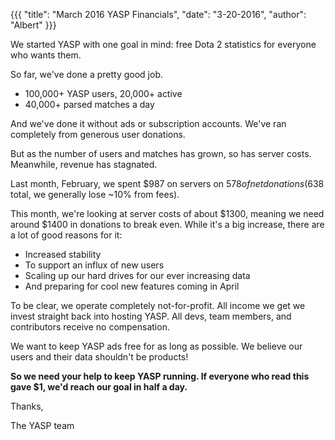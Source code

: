 {{{
  "title": "March 2016 YASP Financials",
  "date": "3-20-2016",
  "author": "Albert"
}}}

We started YASP with one goal in mind: free Dota 2 statistics for everyone who wants them.

So far, we've done a pretty good job.

* 100,000+ YASP users, 20,000+ active
* 40,000+ parsed matches a day

And we've done it without ads or subscription accounts. We've ran completely from generous
user donations.

But as the number of users and matches has grown, so has server costs. Meanwhile, revenue has stagnated.

Last month, February, we spent $987 on servers on $578 of net donations ($638 total, we generally lose ~10% from fees).

This month, we're looking at server costs of about $1300, meaning we need around $1400 in donations to break even.
While it's a big increase, there are a lot of good reasons for it:
  * Increased stability
  * To support an influx of new users
  * Scaling up our hard drives for our ever increasing data
  * And preparing for cool new features coming in April

To be clear, we operate completely not-for-profit. All income we get we invest straight back into hosting YASP. All
devs, team members, and contributors receive no compensation.

We want to keep YASP ads free for as long as possible. We believe our users and their data shouldn't be products!

**So we need your help to keep YASP running. If everyone who read this gave $1, we'd reach our goal in half a day.**

Thanks,

The YASP team